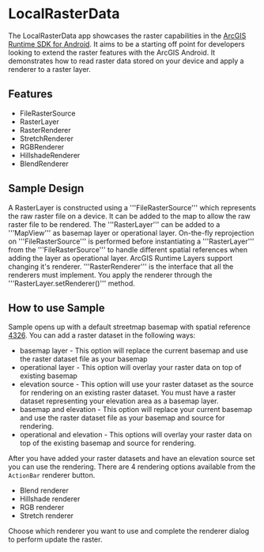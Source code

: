 # LocalRasterData
The LocalRasterData app showcases the raster capabilities in the [ArcGIS Runtime SDK for Android](https://developers.arcgis.com/en/android/). It aims to be a starting off point for developers looking to extend the raster features with the ArcGIS Android. It demonstrates how to read raster data stored on your device and apply a renderer to a raster layer.


## Features
* FileRasterSource
* RasterLayer
* RasterRenderer
* StretchRenderer
* RGBRenderer
* HillshadeRenderer
* BlendRenderer

## Sample Design
A RasterLayer is constructed using a '''FileRasterSource''' which represents the raw raster file on a device. It can be added to the map to allow the raw raster file to be rendered. The '''RasterLayer''' can be added to a '''MapView''' as basemap layer or operational layer. On-the-fly reprojection on '''FileRasterSource''' is performed before instantiating a '''RasterLayer''' from the '''FileRasterSource''' to handle different spatial references when adding the layer as operational layer.  ArcGIS Runtime Layers support changing it's renderer.  '''RasterRenderer''' is the interface that all the renderers must implement. You apply the renderer through the '''RasterLayer.setRenderer()''' method.

## How to use Sample
Sample opens up with a default streetmap basemap with spatial reference [4326](http://spatialreference.org/ref/epsg/wgs-84/).  You can add a raster dataset in the following ways:

* basemap layer - This option will replace the current basemap and use the raster dataset file as your basemap
* operational layer - This option will overlay your raster data on top of existing basemap
* elevation source - This option will use your raster dataset as the source for rendering on an existing raster dataset.  You must have a raster dataset representing your elevation area as a basemap layer.
* basemap and elevation - This option will replace your current basemap and use the raster dataset file as your basemap and source for rendering.
* operational and elevation - This options will overlay your raster data on top of the  existing basemap and source for rendering.

After you have added your raster datasets and have an elevation source set you can use the rendering.  There are 4 rendering options available from the ```ActionBar``` renderer button.

* Blend renderer
* Hillshade renderer
* RGB renderer
* Stretch renderer

Choose which renderer you want to use and complete the renderer dialog to perform update the raster.  

